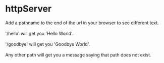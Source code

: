 # httpServer

Add a pathname to the end of the url in your browser to see different text.</br>
</br>
'/hello' will get you 'Hello World'.</br>
</br>
'/goodbye' will get you 'Goodbye World'. </br>
</br>
Any other path will get you a message saying that path does not exist.